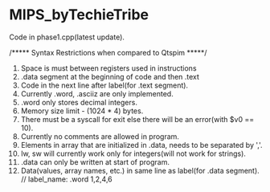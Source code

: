 # MIPS_byTechieTribe

Code in phase1.cpp(latest update).

/***** Syntax Restrictions when compared to Qtspim *****/
1. Space is must between registers used in instructions
2. .data segment at the beginning of code and then .text
3. Code in the next line after label(for .text segment).
4. Currently .word, .asciiz are only implemented.
5. .word only stores decimal integers.
6. Memory size limit - (1024 * 4) bytes.
7. There must be a syscall for exit else there will be an error(with $v0 == 10).
8. Currently no comments are allowed in program.
9. Elements in array that are initialized in .data, needs to be separated by ','.
10. lw, sw will currently work only for integers(will not work for strings).
11. .data can only be written at start of program.
12. Data(values, array names, etc.) in same line as label(for .data segment). // label_name: .word  1,2,4,6